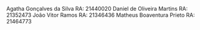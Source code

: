 Agatha Gonçalves da Silva RA: 21440020
Daniel de Oliveira Martins RA: 21352473
João Vitor Ramos RA: 21346436
Matheus Boaventura Prieto RA: 21464773
